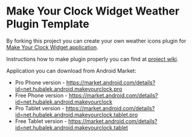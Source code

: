 Make Your Clock Widget Weather Plugin Template
==============================================

By forking this project you can create your own weather icons plugin for <a href="http://www.makeyourclock.com">Make Your Clock Widget application</a>.

Instructions how to make plugin properly you can find at <a href="https://github.com/thubalek/make-your-clock-widget-weather-theme-template/wiki/Main">project wiki</a>.

Application you can download from Android Market:

- Pro Phone version - https://market.android.com/details?id=net.hubalek.android.makeyourclock.pro
- Free Phone version - https://market.android.com/details?id=net.hubalek.android.makeyourclock
- Pro Tablet version - https://market.android.com/details?id=net.hubalek.android.makeyourclock.tablet.pro
- Free Tablet version - https://market.android.com/details?id=net.hubalek.android.makeyourclock.tablet
